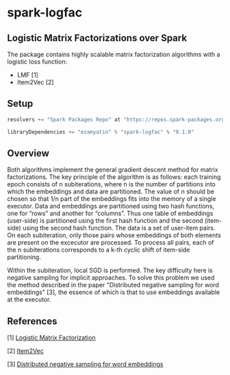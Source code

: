# spark-logfac
## Logistic Matrix Factorizations over Spark
The package contains highly scalable matrix factorization algorithms with a logistic loss function:
- LMF [1]
- Item2Vec [2]

## Setup
```scala
resolvers += "Spark Packages Repo" at "https://repos.spark-packages.org/"

libraryDependencies += "ezamyatin" % "spark-logfac" % "0.1.0"
```

## Overview
Both algorithms implement the general gradient descent method for matrix factorizations. The key principle of the algorithm is as follows: each training epoch consists of n subiterations, where n is the number of partitions into which the embeddings and data are partitioned. The value of n should be chosen so that 1/n part of the embeddings fits into the memory of a single executor. Data and embeddings are partitioned using two hash functions, one for “rows” and another for “columns”. Thus one table of embeddings (user-side) is partitioned using the first hash function and the second (item-side) using the second hash function. The data is a set of user-item pairs. 
On each subiteration, only those pairs whose embeddings of both elements are present on the excecutor are processed. To process all pairs, each of the n subiterations corresponds to a k-th cyclic shift of item-side partitioning.

Within the subiteration, local SGD is performed. The key difficulty here is negative sampling for implicit approaches. To solve this problem we used the method described in the paper "Distributed negative sampling for word embeddings" [3], the essence of which is that to use embeddings available at the executor.

## References
[1] [Logistic Matrix Factorization](https://web.stanford.edu/~rezab/nips2014workshop/submits/logmat.pdf)

[2] [Item2Vec](https://ceur-ws.org/Vol-1688/paper-13.pdf)

[3] [Distributed negative sampling for word embeddings](https://ojs.aaai.org/index.php/AAAI/article/view/10931/10790)
